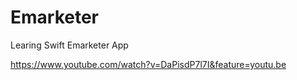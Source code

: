 # Emarketer
 Learing Swift Emarketer App

https://www.youtube.com/watch?v=DaPisdP7l7I&feature=youtu.be
